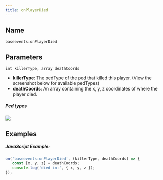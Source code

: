 ```yaml
---
title: onPlayerDied
---
```


Name
----------
```
baseevents:onPlayerDied
```

Parameters
----------

```
int killerType, array deathCoords
```

- **killerType**: The pedType of the ped that killed this player. (View the screenshot below for available pedTypes)
- **deathCoords**: An array containing the x, y, z coordinates of where the player died.


##### Ped types
![](/ped_types.png)

Examples
--------

##### JavaScript Example:
```js
on('baseevents:onPlayerDied', (killerType, deathCoords) => {
   const [x, y, z] = deathCoords;
   console.log('died in:', { x, y, z });
});
```
